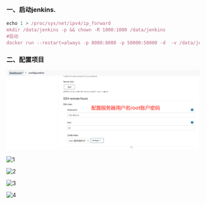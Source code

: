 ### 一、启动jenkins.

```javascript
echo 1 > /proc/sys/net/ipv4/ip_forward
mkdir /data/jenkins -p && chown -R 1000:1000 /data/jenkins
#启动
docker run --restart=always -p 8080:8080 -p 50000:50000 -d  -v /data/jenkins:/var/jenkins_home -e JAVA_OPTS=-Duser.timezone=Asia/Shanghai --name jenkins jenkins/jenkins:lts
```

### 二、配置项目

![](./image/0.png)

![1](C:\Users\Administrator\Desktop\jenkins\image\1.png)

![2](C:\Users\Administrator\Desktop\jenkins\image\2.png)

![3](C:\Users\Administrator\Desktop\jenkins\image\3.png)

![4](C:\Users\Administrator\Desktop\jenkins\image\4.png)
